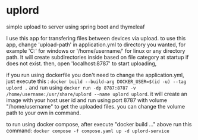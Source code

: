 # uplord
simple upload to server using spring boot and thymeleaf

I use this app for transfering files between devices via upload. to use this app, change 'upload-path' in application.yml to directory you wanted, for example 'C:\' for windows or '/home/username/' for linux or any directory path. It will create subdirectories inside based on file category at startup if does not exist. then, open 'localhost:8787' to start uploading, 

if you run using dockerfile you don't need to change the application.yml, just execute this : `docker build --build-arg DOCKER_USER=$(id -u) --tag uplord .` and run using `docker run -dp 8787:8787 -v /home/username:/usr/share/uplord --name uplord uplord`. it will create an image with your host user id and run using port 8787 with volume "/home/username" to get the uploaded files. you can change the volume path to your own in command.

to run using docker compose, after execute "docker build ..." above run this command: `docker compose -f compose.yaml up -d uplord-service`
